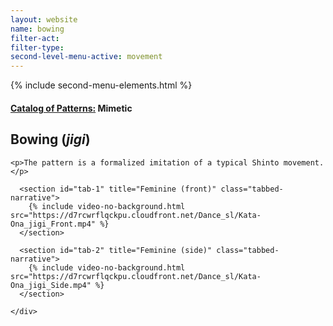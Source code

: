 ```yaml
---
layout: website
name: bowing
filter-act:
filter-type:
second-level-menu-active: movement
---
```

{% include second-menu-elements.html %}

<main class="page-content">
  <div class="text-container">
    <h4><a href="/movement/">Catalog of Patterns:</a> Mimetic</h4>
    <h2>Bowing (<em>jigi</em>)</h2>

    <p>The pattern is a formalized imitation of a typical Shinto movement.</p>
</div>

<div class="tabs-container">
  <div class="tabs-container__links">
    <div class="wrapper">
      <div id="tabs"></div>
    </div>
  </div>
  <div class="tabs-container__content">
    <div class="wrapper">

      <section id="tab-1" title="Feminine (front)" class="tabbed-narrative">
        {% include video-no-background.html src="https://d7rcwrflqckpu.cloudfront.net/Dance_sl/Kata-Ona_jigi_Front.mp4" %}
      </section>

      <section id="tab-2" title="Feminine (side)" class="tabbed-narrative">
        {% include video-no-background.html src="https://d7rcwrflqckpu.cloudfront.net/Dance_sl/Kata-Ona_jigi_Side.mp4" %}
      </section>

    </div>
  </div>
</div>
</main>

